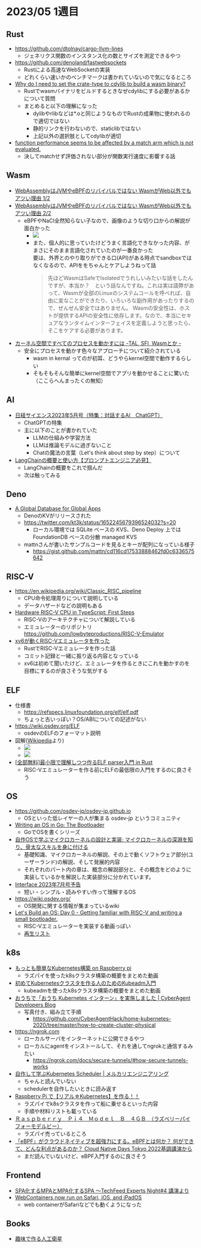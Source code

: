 # 2023/05 1週目

## Rust
- https://github.com/dtolnay/cargo-llvm-lines
  - ジェネリクス関数のインスタンス化の数とサイズを測定できるやつ
- https://github.com/denoland/fastwebsockets
  - Rustによる高速なWebSocketの実装
  - どれくらい速いかのベンチマークは書かれていないので気になるところ
- [Why do I need to set the crate-type to cdylib to build a wasm binary?](https://users.rust-lang.org/t/why-do-i-need-to-set-the-crate-type-to-cdylib-to-build-a-wasm-binary/93247)
  - Rustでwasmバイナリをビルドするときなぜcdylibにする必要があるかについて質問
  - まとめると以下の理解になった
    - dylibやrlibなどは*.oと同じようなものでRustの成果物に使われるので適切ではない
    - 静的リンクを行わないので、staticlibではない
    - 上記以外の選択肢としてcdylibが適切
- [function performance seems to be affected by a match arm which is not evaluated.](https://github.com/rust-lang/rust/issues/110764)
  - 決してmatchせず評価されない部分が関数実行速度に影響する話

## Wasm
- [WebAssemblyはJVMやeBPFのリバイバルではない WasmがWeb以外でもアツい理由 1/2](https://logmi.jp/tech/articles/324956)
- [WebAssemblyはJVMやeBPFのリバイバルではない WasmがWeb以外でもアツい理由 2/2](https://logmi.jp/tech/articles/324997)
  - eBPFやNaCI全然知らない子なので、画像のような切り口からの解説が面白かった
    - ![](https://img.logmi.jp/article_images/3HstrioktMVC8mdGDiNmDa.png)
    - また、個人的に思っていたけどうまく言語化できなかった内容、がまさにそのまま言語化されていたのが一番良かった  
      要は、外界とのやり取りができる口(API)がある時点でsandboxではなくなるので、APIををちゃんとケアしようねって話
      > 先ほどWasmはSafeでIsolatedでうれしいみたいな話をしたんですが、本当か？　という話なんですね。これは実は語弊があって、Wasmが全部のLinuxのシステムコールを呼べれば、自由に変なことができたり、いろいろな副作用があったりするので、ぜんぜん安全ではありません。
      > Wasmの安全性は、ホストが提供するAPIの安全性に依存します。なので、本当にセキュアなランタイムインターフェイスを定義しようと思ったら、そこをケアする必要があります。
- [カーネル空間ですべてのプロセスを動かすには -TAL, SFI, Wasmとか -](https://speakerdeck.com/nullpo_head/kanerukong-jian-desubetenopurosesuwodong-kasuniha-tal-sfi-wasmtoka)
  - 安全にプロセスを動かす色々なアプローチについて紹介されている
    - wasm in kernal ってのが初耳、どうやらkernel空間で動作するらしい
    - そもそもそんな簡単にkernel空間でアプリを動かせることに驚いた（ここらへんまったくの無知）

## AI
- [日経サイエンス2023年5月号（特集：対話するAI　ChatGPT）](https://www.amazon.co.jp/dp/B0BXQ2HMQ5)
  - ChatGPTの特集
  - 主に以下のことが書かれていた
    - LLMの仕組みや学習方法
    - LLMは推論モデルに過ぎないこと
    - Chatの魔法の言葉（Let's think about step by step）について
- [LangChainの概要と使い方【プロンプトエンジニア必見】](https://www.youtube.com/watch?v=xGOfUA5MkuY)
  - LangChainの概要をこれで掴んだ
  - 次は触ってみる

## Deno
- [A Global Database for Global Apps](https://deno.com/kv)
  - DenoのKVがリリースされた
  - https://twitter.com/kt3k/status/1652245679396524032?s=20
    - ローカル環境では SQLite ベースの KVS、Deno Deploy 上では FoundationDB ベースの分散 managed KVS 
  - mattnさんが書いたサンプルコードを見るとキーが配列になっている様子
    - https://gist.github.com/mattn/cd116cd17533888462fd0c6336575642

## RISC-V
- https://en.wikipedia.org/wiki/Classic_RISC_pipeline
  - CPU命令処理周りについて説明している
  - データハザードなどの説明もある
- [Hardware RISC-V CPU in TypeScript: First Steps](https://www.youtube.com/watch?v=Vat4p2idDOA)
  - RISC-Vのアーキテクチャについて解説している
  - エミュレーターのリポジトリ https://github.com/lowbyteproductions/RISC-V-Emulator 
- [xv6が動くRISC-Vエミュレータを作った](https://d0iasm.github.io/blog/risc-v/2020/04/02/xv6-on-my-riscv-emulator.html)
  - RustでRISC-Vエミュレータを作った話
  - コミット記録と一緒に振り返る内容となっている
  - xv6は初めて聞いたけど、エミュレータを作るときにこれを動かすのを目標にするのが良さそうな気がする

## ELF
- 仕様書
  - https://refspecs.linuxfoundation.org/elf/elf.pdf
  - ちょっと古いっぽい？OS/ABIについての記述がない
- https://wiki.osdev.org/ELF
  - osdevのELFのフォーマット説明
- 図解([Wikipedia](https://en.wikipedia.org/wiki/Executable_and_Linkable_Format)より)
  - ![](/assets/img/ELF_Executable_and_Linkable_Format_diagram_by_Ange_Albertini.png)
  - ![](/assets/img/Elf-layout.png)
- [[全部無料]最小限で理解しつつ作るELF parser入門 in Rust](https://zenn.dev/drumato/books/afc3e00a4c7f1d)
  - RISC-Vエミュレーターを作る前にELFの最低限の入門をするのに良さそう

## OS
- https://github.com/osdev-jp/osdev-jp.github.io
  - OSといった低レイヤーの人が集まる osdev-jp というコミュニティ
- [Writing an OS in Go: The Bootloader](https://totallygamerjet.hashnode.dev/writing-an-os-in-go-the-bootloader)
  - GoでOSを書くシリーズ
- [自作OSで学ぶマイクロカーネルの設計と実装: マイクロカーネルの深淵を知り、骨太なスキルを身に付ける](https://www.amazon.co.jp/dp/4798068713)
  - 基礎知識、マイクロカーネルの解説、その上で動くソフトウェア部分(ユーザーランド)の解説、そして発展的内容
  - それぞれのパート内の章は、概念の解説部分と、その概念をどのように実装しているかを解説した実装部分に分かれています。
- [Interface 2023年7月号予告](https://interface.cqpub.co.jp/magazine/202307/)
  - 短い・シンプル・読みやすい作って理解するOS
- https://wiki.osdev.org/
  - OS開発に関する情報が集まっているwiki
- [Let's Build an OS: Day 0 - Getting familiar with RISC-V and writing a small bootloader.](https://www.youtube.com/watch?v=s_4tFz52jbc)
  - RISC-Vエミュレーターを実装する動画っぽい
  - [再生リスト](https://www.youtube.com/playlist?list=PLvPRqTZ5Cxw5uxJ0_VKOUc0t5b6_IpBNS)

## k8s
- [もっとも簡単なKubernetes構築 on Raspberry pi](https://www.youtube.com/watch?v=Js1JfT376x4) 
  - ラズパイを使ったk8sクラスタ構築の概要をまとめた動画
- [初めてKubernetesクラスタを作る人のためのKubeadm入門 ](https://www.youtube.com/watch?v=dlbM4riDpSM)
  - kubeadmを使ったk8sクラスタ構築の概要をまとめた動画
- [おうちで「おうち Kubernetes インターン」を実施しました | CyberAgent Developers Blog](https://developers.cyberagent.co.jp/blog/archives/27443/)
  - 写真付き、組み立て手順
    - https://github.com/CyberAgentHack/home-kubernetes-2020/tree/master/how-to-create-cluster-physical
- https://ngrok.com
  - ローカルサーバをインターネットに公開できるやつ
  - ローカルにagentをインストールして、それを通してngrokと通信するみたい
    - https://ngrok.com/docs/secure-tunnels/#how-secure-tunnels-works
- [自作して学ぶKubernetes Scheduler | メルカリエンジニアリング](https://engineering.mercari.com/blog/entry/20211220-create-your-kube-scheduler/)
  - ちゃんと読んでいない
  - schedulerを自作したいときに読み返す
- [Raspberry Pi で【リアル☆Kubernetes】を作る！！](https://zenn.dev/ie4/articles/8e6a5ae9ac1250)
  - ラズパイでk8sクラスタを作って船に乗せるといった内容
  - 手順や材料リストも載っている
- [Ｒａｓｐｂｅｒｒｙ　Ｐｉ４　Ｍｏｄｅｌ　Ｂ　４ＧＢ　（ラズベリーパイフォーモデルビー）](https://akizukidenshi.com/catalog/g/gM-14778)
  - ラズパイ売っているところ
- [「eBPF」がクラウドネイティブを超強力にする。eBPFとは何か？ 何ができて、どんな利点があるのか？ Cloud Native Days Tokyo 2022基調講演から](https://www.publickey1.jp/blog/23/ebpfebpf_cloud_native_days_tokyo_2022.html)
    - まだ読んでいないけど、eBPF入門するのに良さそう

## Frontend
- [SPA化するMPAとMPA化するSPA ～TechFeed Experts Night#4 講演より](https://gihyo.jp/article/2022/11/tfen001-mpa_spa)
- [WebContainers now run on Safari, iOS, and iPadOS](https://blog.stackblitz.com/posts/webcontainers-are-now-supported-on-safari/)
  - web containerがSafariなどでも動くようになった

## Books
- [趣味で作る人工衛星](https://www.ohmsha.co.jp/book/9784274230387/)
